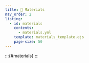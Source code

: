 ```yaml
---
title: 📜 Materials
nav_order: 2
listing:
  - id: materials
    contents: 
      - materials.yml
    template: materials_template.ejs
    page-size: 50
---
```


:::{#materials}
:::
